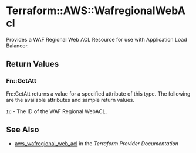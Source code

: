 # Terraform::AWS::WafregionalWebAcl

Provides a WAF Regional Web ACL Resource for use with Application Load Balancer.

## Return Values

### Fn::GetAtt

Fn::GetAtt returns a value for a specified attribute of this type. The following are the available attributes and sample return values.

`Id` - The ID of the WAF Regional WebACL.

## See Also

* [aws_wafregional_web_acl](https://www.terraform.io/docs/providers/aws/r/wafregional_web_acl.html) in the _Terraform Provider Documentation_